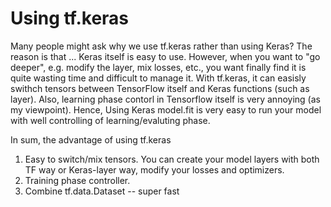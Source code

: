 # Using tf.keras

Many people might ask why we use tf.keras rather than using Keras?
The reason is that ...
Keras itself is easy to use. However, when you want to "go deeper", e.g. modify the layer, mix losses, etc., you want finally find it is quite wasting time and difficult to manage it.
With tf.keras, it can easisly swithch tensors between TensorFlow itself and Keras functions (such as layer). Also, learning phase contorl in Tensorflow itself is very annoying (as my viewpoint). Hence, Using Keras model.fit is very easy to run your model with well controlling of learning/evaluting phase.

In sum, the advantage of using tf.keras
1) Easy to switch/mix tensors. You can create your model layers with both TF way or Keras-layer way, modify your losses and optimizers.
2) Training phase controller.
3) Combine tf.data.Dataset -- super fast

